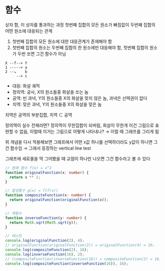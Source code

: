# 함수

상자 함, 이 상자를 통과하는 과정
첫번째 집합의 모든 원소가 빠짐없이 두번째 집합의 어떤 원소에 대응되는 관계

1. 첫번째 집합의 모든 원소에 대한 대응관계가 존재해야 함
2. 첫번째 집합의 원소는 두번째 집합의 한 원소에만 대응해야 함, 첫번째 집합의 원소가 두번 쏘면 그건 함수가 아님

```plain
X --f--> Y
1 -----> a
2 --↘️    b
     --> c
```

- 대응: 화살 궤적
- 정의역: 궁사, X의 원소들중 화살을 쏘는 놈
- 공역: 빈 과녁, Y의 원소들중 X의 화살을 맞지 않은 놈, 과녁은 선택권이 없다
- 치역: 맞은 과녁, Y의 원소들중 X의 화살을 맞은 놈

치역은 공역의 부분집합, 치역 ⊂ 공역

정의역이 실수 전체라면? 정의역이 무한집합이 되버림, 화살이 무한개 이건 그림으로 표현할 수 없음, 이럴때 이거는 그림으로 어떻게 나타내나? → 이럴 때 그래프를 그리게 됨

위 개념을 다시 적용해보면 그래프에서 어떤 x값 하나를 선택하더라도 y값이 하나면 그건 함수임 → 그래서 등장하는 vertical line test

그래프에 세로줄을 딱 그어봤을 때 교점이 하나만 나오면 그건 함수라고 볼 수 있다

```ts
// 원래 함수 f(x) = x^2
function originalFunction(x: number) {
  return x ** 2;
}

// 합성함수 g(x) = f(f(x))
function compositeFunction(x: number) {
  return originalFunction(originalFunction(x));
}

// 역함수
function inverseFunction(y: number) {
  return Math.sqrt(Math.sqrt(y));
}

// 테스트
console.log(originalFunction(2), 4);
// originalFunction(originalFunction(2)) = originalFunction(4) = 16;
console.log(compositeFunction(2), 16);
console.log(inverseFunction(16), 2);
// (compositeFunction(inverseFunction(16)) = compositeFunction(2) = 16)
console.log(compositeFunction(inverseFunction(16)), 16);
```

